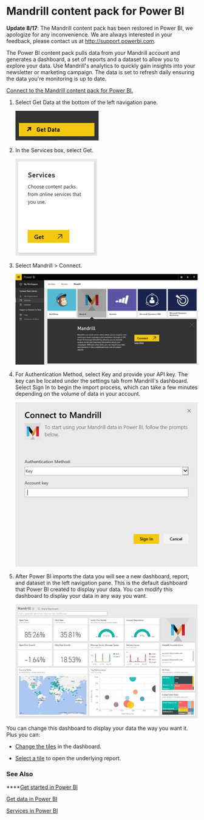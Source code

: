 ﻿<properties 
   pageTitle="Mandrill content pack for Power BI"
   description="Mandrill content pack for Power BI"
   services="powerbi" 
   documentationCenter="" 
   authors="v-anpasi" 
   manager="mblythe" 
   editor=""
   tags=""/>
 
<tags
   ms.service="powerbi"
   ms.devlang="NA"
   ms.topic="article"
   ms.tgt_pltfrm="NA"
   ms.workload="powerbi"
   ms.date="09/28/2015"
   ms.author="v-anpasi"/>
# Mandrill content pack for Power BI

**Update 8/17**: The Mandrill content pack has been restored in Power BI, we apologize for any inconvenience. We are always interested in your feedback, please contact us at http://support.powerbi.com.

The Power BI content pack pulls data from your Mandrill account and generates a dashboard, a set of reports and a dataset to allow you to explore your data. Use Mandrill's analytics to quickly gain insights into your newsletter or marketing campaign. The data is set to refresh daily ensuring the data you're monitoring is up to date.

[Connect to the Mandrill content pack for Power BI.](http://app.powerbi.com/getdata/services/mandrill)

1. Select Get Data at the bottom of the left navigation pane.

	![](media/powerbi-content-pack-mandrill/GetData.PNG)﻿

2. In the Services box, select Get.

	![](media/powerbi-content-pack-mandrill/Services.PNG)

3. Select Mandrill \> Connect.

	![](media/powerbi-content-pack-mandrill/connect.PNG)

4. For Authentication Method, select Key and provide your API key. The key can be located under the settings tab from Mandrill's dashboard. Select Sign In to begin the import process, which can take a few minutes depending on the volume of data in your account.

	![](media/powerbi-content-pack-mandrill/auth.PNG)

5. After Power BI imports the data you will see a new dashboard, report, and dataset in the left navigation pane. This is the default dashboard that Power BI created to display your data. You can modify this dashboard to display your data in any way you want.

	![](media/powerbi-content-pack-mandrill/Mandrill-Dashboard1.jpg)

You can change this dashboard to display your data the way you want it. Plus you can:

- [Change the tiles](powerbi-service-edit-a-tile-in-a-dashboard.md) in the dashboard.

- [Select a tile](powerbi-service-dashboard-tiles.md) to open the underlying report.

### See Also

****[Get started in Power BI](powerbi-service-get-started.md-get-started-with-power-bi)

﻿[Get data in Power BI](https://support.powerbi.com/knowledgebase/topics/63369)

﻿[Services in Power BI](https://support.powerbi.com/knowledgebase/topics/88770)

﻿

